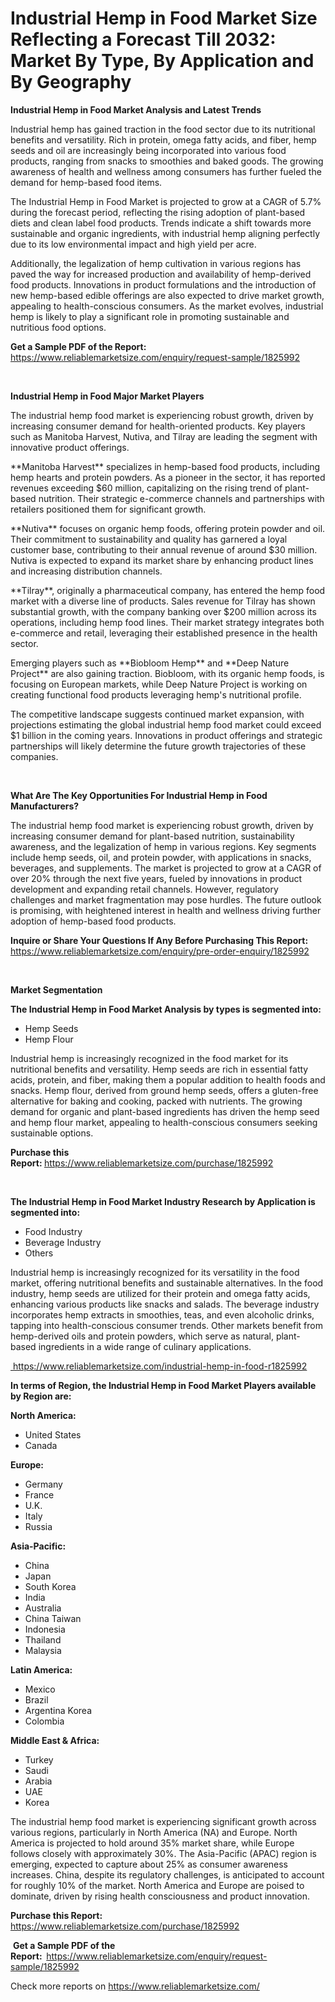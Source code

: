 <p><h1>Industrial Hemp in Food Market Size Reflecting a Forecast Till 2032: Market By Type, By Application and By Geography</h1></p><p><strong>Industrial Hemp in Food Market Analysis and Latest Trends</strong></p>
<p><p>Industrial hemp has gained traction in the food sector due to its nutritional benefits and versatility. Rich in protein, omega fatty acids, and fiber, hemp seeds and oil are increasingly being incorporated into various food products, ranging from snacks to smoothies and baked goods. The growing awareness of health and wellness among consumers has further fueled the demand for hemp-based food items.</p><p>The Industrial Hemp in Food Market is projected to grow at a CAGR of 5.7% during the forecast period, reflecting the rising adoption of plant-based diets and clean label food products. Trends indicate a shift towards more sustainable and organic ingredients, with industrial hemp aligning perfectly due to its low environmental impact and high yield per acre.</p><p>Additionally, the legalization of hemp cultivation in various regions has paved the way for increased production and availability of hemp-derived food products. Innovations in product formulations and the introduction of new hemp-based edible offerings are also expected to drive market growth, appealing to health-conscious consumers. As the market evolves, industrial hemp is likely to play a significant role in promoting sustainable and nutritious food options.</p></p>
<p><strong>Get a Sample PDF of the Report:&nbsp;</strong> <a href="https://www.reliablemarketsize.com/enquiry/request-sample/1825992?utm_campaign=3104&utm_medium=2&utm_source=Github&utm_content=ia&utm_term=07042025&utm_id=industrial-hemp-in-food">https://www.reliablemarketsize.com/enquiry/request-sample/1825992</a></p>
<p>&nbsp;</p>
<p><strong>Industrial Hemp in Food Major Market Players</strong></p>
<p><p>The industrial hemp food market is experiencing robust growth, driven by increasing consumer demand for health-oriented products. Key players such as Manitoba Harvest, Nutiva, and Tilray are leading the segment with innovative product offerings.</p><p>**Manitoba Harvest** specializes in hemp-based food products, including hemp hearts and protein powders. As a pioneer in the sector, it has reported revenues exceeding $60 million, capitalizing on the rising trend of plant-based nutrition. Their strategic e-commerce channels and partnerships with retailers positioned them for significant growth.</p><p>**Nutiva** focuses on organic hemp foods, offering protein powder and oil. Their commitment to sustainability and quality has garnered a loyal customer base, contributing to their annual revenue of around $30 million. Nutiva is expected to expand its market share by enhancing product lines and increasing distribution channels.</p><p>**Tilray**, originally a pharmaceutical company, has entered the hemp food market with a diverse line of products. Sales revenue for Tilray has shown substantial growth, with the company banking over $200 million across its operations, including hemp food lines. Their market strategy integrates both e-commerce and retail, leveraging their established presence in the health sector.</p><p>Emerging players such as **Biobloom Hemp** and **Deep Nature Project** are also gaining traction. Biobloom, with its organic hemp foods, is focusing on European markets, while Deep Nature Project is working on creating functional food products leveraging hemp's nutritional profile.</p><p>The competitive landscape suggests continued market expansion, with projections estimating the global industrial hemp food market could exceed $1 billion in the coming years. Innovations in product offerings and strategic partnerships will likely determine the future growth trajectories of these companies.</p></p>
<p>&nbsp;</p>
<p><strong>What Are The Key Opportunities For Industrial Hemp in Food Manufacturers?</strong></p>
<p><p>The industrial hemp food market is experiencing robust growth, driven by increasing consumer demand for plant-based nutrition, sustainability awareness, and the legalization of hemp in various regions. Key segments include hemp seeds, oil, and protein powder, with applications in snacks, beverages, and supplements. The market is projected to grow at a CAGR of over 20% through the next five years, fueled by innovations in product development and expanding retail channels. However, regulatory challenges and market fragmentation may pose hurdles. The future outlook is promising, with heightened interest in health and wellness driving further adoption of hemp-based food products.</p></p>
<p><strong>Inquire or Share Your Questions If Any Before Purchasing This Report:</strong> <a href="https://www.reliablemarketsize.com/enquiry/pre-order-enquiry/1825992?utm_campaign=3104&utm_medium=2&utm_source=Github&utm_content=ia&utm_term=07042025&utm_id=industrial-hemp-in-food">https://www.reliablemarketsize.com/enquiry/pre-order-enquiry/1825992</a></p>
<p>&nbsp;</p>
<p><strong>Market Segmentation</strong></p>
<p><strong>The Industrial Hemp in Food Market Analysis by types is segmented into:</strong></p>
<p><ul><li>Hemp Seeds</li><li>Hemp Flour</li></ul></p>
<p><p>Industrial hemp is increasingly recognized in the food market for its nutritional benefits and versatility. Hemp seeds are rich in essential fatty acids, protein, and fiber, making them a popular addition to health foods and snacks. Hemp flour, derived from ground hemp seeds, offers a gluten-free alternative for baking and cooking, packed with nutrients. The growing demand for organic and plant-based ingredients has driven the hemp seed and hemp flour market, appealing to health-conscious consumers seeking sustainable options.</p></p>
<p><strong>Purchase this Report:&nbsp;</strong><a href="https://www.reliablemarketsize.com/purchase/1825992?utm_campaign=3104&utm_medium=2&utm_source=Github&utm_content=ia&utm_term=07042025&utm_id=industrial-hemp-in-food">https://www.reliablemarketsize.com/purchase/1825992</a></p>
<p>&nbsp;</p>
<p><strong>The Industrial Hemp in Food Market Industry Research by Application is segmented into:</strong></p>
<p><ul><li>Food Industry</li><li>Beverage Industry</li><li>Others</li></ul></p>
<p><p>Industrial hemp is increasingly recognized for its versatility in the food market, offering nutritional benefits and sustainable alternatives. In the food industry, hemp seeds are utilized for their protein and omega fatty acids, enhancing various products like snacks and salads. The beverage industry incorporates hemp extracts in smoothies, teas, and even alcoholic drinks, tapping into health-conscious consumer trends. Other markets benefit from hemp-derived oils and protein powders, which serve as natural, plant-based ingredients in a wide range of culinary applications.</p></p>
<p><a href="https://www.reliablemarketsize.com/industrial-hemp-in-food-r1825992?utm_campaign=3104&utm_medium=2&utm_source=Github&utm_content=ia&utm_term=07042025&utm_id=industrial-hemp-in-food">&nbsp;https://www.reliablemarketsize.com/industrial-hemp-in-food-r1825992</a></p>
<p><strong>In terms of Region, the Industrial Hemp in Food Market Players available by Region are:</strong></p>
<p>
    <p> <strong> North America: </strong>
        <ul>
            <li>United States</li>
            <li>Canada</li>
        </ul>
        </p> 
    <p> <strong> Europe: </strong>
        <ul>
            <li>Germany</li>
            <li>France</li>
            <li>U.K.</li>
            <li>Italy</li>
            <li>Russia</li>
        </ul>
        </p> 
    <p> <strong> Asia-Pacific: </strong>
        <ul>
            <li>China</li>
            <li>Japan</li>
            <li>South Korea</li>
            <li>India</li>
            <li>Australia</li>
            <li>China Taiwan</li>
            <li>Indonesia</li>
            <li>Thailand</li>
            <li>Malaysia</li>
        </ul>
        </p> 
    <p> <strong> Latin America: </strong>
        <ul>
            <li>Mexico</li>
            <li>Brazil</li>
            <li>Argentina Korea</li>
            <li>Colombia</li>
        </ul>
        </p> 
    <p> <strong> Middle East & Africa: </strong>
        <ul>
            <li>Turkey</li>
            <li>Saudi</li>
            <li>Arabia</li>
            <li>UAE</li>
            <li>Korea</li>
        </ul>
    </p>
    </p>
<p><p>The industrial hemp food market is experiencing significant growth across various regions, particularly in North America (NA) and Europe. North America is projected to hold around 35% market share, while Europe follows closely with approximately 30%. The Asia-Pacific (APAC) region is emerging, expected to capture about 25% as consumer awareness increases. China, despite its regulatory challenges, is anticipated to account for roughly 10% of the market. North America and Europe are poised to dominate, driven by rising health consciousness and product innovation.</p></p>
<p><strong>Purchase this Report: </strong><a href="https://www.reliablemarketsize.com/purchase/1825992?utm_campaign=3104&utm_medium=2&utm_source=Github&utm_content=ia&utm_term=07042025&utm_id=industrial-hemp-in-food">https://www.reliablemarketsize.com/purchase/1825992</a></p>
<p>&nbsp;<strong>Get a Sample PDF of the Report:&nbsp;&nbsp;</strong><a href="https://www.reliablemarketsize.com/enquiry/request-sample/1825992?utm_campaign=3104&utm_medium=2&utm_source=Github&utm_content=ia&utm_term=07042025&utm_id=industrial-hemp-in-food">https://www.reliablemarketsize.com/enquiry/request-sample/1825992</a></p>
<p><strong></strong></p>
<p>Check more reports on <a href="https://www.reliablemarketsize.com/?utm_campaign=3104&utm_medium=2&utm_source=Github&utm_content=ia&utm_term=07042025&utm_id=industrial-hemp-in-food">https://www.reliablemarketsize.com/</a></p>